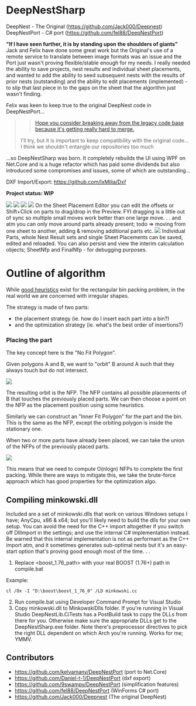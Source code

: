 # DeepNestSharp
DeepNest - The Original (https://github.com/Jack000/Deepnest)<br />
DeepNestPort - C# port (https://github.com/fel88/DeepNestPort)

**"If I have seen further, it is by standing upon the shoulders of giants"**<br />
Jack and Felix have done some great work but the Original's use of a remote service
to translate between image formats was an issue and the Port just wasn't proving flexible/stable 
enough for my needs. I really needed the ability to save projects, nest results and 
individual sheet placements, and wanted to add the ability to seed subsequent nests with 
the results of prior nests (outstanding) and the ability to edit placements (implemented) - to 
slip that last piece in to the gaps on the sheet that the algorithm just wasn't finding.

Felix was keen to keep true to the original DeepNest code in DeepNestPort...
> > [Hope you consider breaking away from the legacy code base because it's getting really hard to merge.](https://github.com/fel88/DeepNestPort/issues/12#issuecomment-875273391)
> 
> I'll try, but it is important to keep compatibility with the original code...
> I think we shouldn't entangle our repositories too much

...so DeepNestSharp was born. It completely rebuilds the UI using WPF on Net.Core
and is a huge refactor which has paid some dividends but also introduced some 
compromises and issues, some of which are outstanding... 

DXF Import/Export: https://github.com/IxMilia/Dxf

**Project status: WIP**

<img src="imgs/2.png"/>
<img src="imgs/3.png"/>
<img src="imgs/NestResultEditor.png"/>
<img src="imgs/SheetPlacementEditor.png"/>
On the Sheet Placement Editor you can edit the offsets or Shift+Click on parts to drag/drop in the Preview. 
FYI dragging is a little out of sync so multiple small moves work better than one large move. . . and atm
you can only move around parts already present; todo => moving from one sheet to another, adding & removing 
additional parts etc.
<img src="imgs/SaveFiles.png"/>
Individual Parts, whole Nest Result sets and single Sheet Placements can be saved, edited and reloaded. You 
can also persist and view the interim calculation objects; SheetNfp and FinalNfp - for debugging purposes.

# Outline of algorithm

While [good heuristics](http://cgi.csc.liv.ac.uk/~epa/surveyhtml.html) exist 
for the rectangular bin packing problem, in the real world we are concerned 
with irregular shapes.

The strategy is made of two parts:

- the placement strategy (ie. how do I insert each part into a bin?)
- and the optimization strategy (ie. what's the best order of insertions?)

### Placing the part

The key concept here is the "No Fit Polygon".

Given polygons A and B, we want to "orbit" B around A such that they always 
touch but do not intersect.

<img src="imgs/nfp.png"/>

The resulting orbit is the NFP. The NFP contains all possible placements of B 
that touches the previously placed parts. We can then choose a point on the NFP 
as the placement position using some heuristics.

Similarly we can construct an "Inner Fit Polygon" for the part and the bin. 
This is the same as the NFP, except the orbiting polygon is inside the 
stationary one.

When two or more parts have already been placed, we can take the union of the 
NFPs of the previously placed parts.

<img src="imgs/nfp2.png"/>

This means that we need to compute O(nlogn) NFPs to complete the first packing. 
While there are ways to mitigate this, we take the brute-force approach which 
has good properties for the optimization algo.

## Compiling minkowski.dll
Included are a set of minkowski.dlls that work on various Windows setups I 
have; AnyCpu, x86 & x64; but you'll likely need to build the dlls for your
own setup. You can avoid the need for the C++ import altogether if you
switch off DllImport in the settings; and use the internal C# implementation
instead. Be warned that this internal implementation is not as performant as 
the C++ import atm, and it sometimes generates sub-optimal nests but it's 
an easy-start option that's proving good enough most of the time. . .

1. Replace <boost_1.76_path> with your real BOOST (1.76+) path in compile.bat

Example:
```
cl /Ox -I "D:\boost\boost_1_76_0" /LD minkowski.cc
```
2. Run compile.bat using Developer Command Prompt for Visual Studio
3. Copy minkowski.dll to MinkowskiDlls folder. If you're running in Visual Studio
DeepNestLib.CiTests has a PostBuild task to copy the DLLs from there for you. 
Otherwise make sure the appropriate DLLs get to the DeepNestSharp.exe folder. Note
there's preprocessor directives to pick the right DLL dependent on which Arch 
you're running. Works for me; YMMV.

## Contributors
* https://github.com/kelyamany/DeepNestPort (port to Net.Core)
* https://github.com/Daniel-t-1/DeepNestPort (dxf export)
* https://github.com/9swampy/DeepNestPort (simplification features)
* https://github.com/fel88/DeepNestPort (WinForms C# port)
* https://github.com/Jack000/Deepnest (The original DeepNest)
